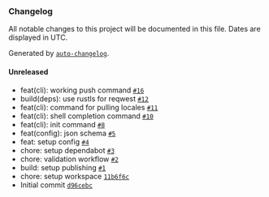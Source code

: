 ### Changelog

All notable changes to this project will be documented in this file. Dates are displayed in UTC.

Generated by [`auto-changelog`](https://github.com/CookPete/auto-changelog).

#### Unreleased

- feat(cli): working push command [`#16`](https://github.com/autoi18n/cli/pull/16)
- build(deps): use rustls for reqwest [`#12`](https://github.com/autoi18n/cli/pull/12)
- feat(cli): command for pulling locales [`#11`](https://github.com/autoi18n/cli/pull/11)
- feat(cli): shell completion command [`#10`](https://github.com/autoi18n/cli/pull/10)
- feat(cli): init command [`#8`](https://github.com/autoi18n/cli/pull/8)
- feat(config): json schema [`#5`](https://github.com/autoi18n/cli/pull/5)
- feat: setup config [`#4`](https://github.com/autoi18n/cli/pull/4)
- chore: setup dependabot [`#3`](https://github.com/autoi18n/cli/pull/3)
- chore: validation workflow [`#2`](https://github.com/autoi18n/cli/pull/2)
- build: setup publishing [`#1`](https://github.com/autoi18n/cli/pull/1)
- chore: setup workspace [`11b6f6c`](https://github.com/autoi18n/cli/commit/11b6f6c749b6ff69b7cf84a9131c05be73bde525)
- Initial commit [`d96cebc`](https://github.com/autoi18n/cli/commit/d96cebc79c1f5243aa1ed05b2e68aaf5e380c61a)
